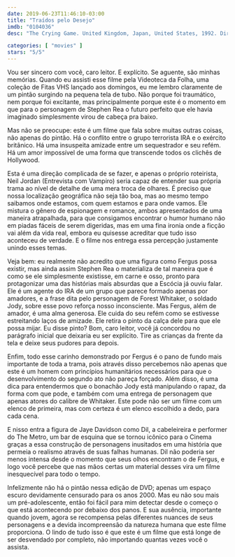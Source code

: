 ```yaml
---
date: 2019-06-23T11:46:10-03:00
title: "Traídos pelo Desejo"
imdb: "0104036"
desc: "The Crying Game. United Kingdom, Japan, United States, 1992. Dirigido por Neil Jordan, escrito por Neil Jordan. Com Forest Whitaker, Miranda Richardson, Stephen Rea, Jaye Davidson."

categories: [ "movies" ]
stars: "5/5"
---
```

Vou ser sincero com você, caro leitor. E explícito. Se aguente, são minhas memórias. Quando eu assisti esse filme pela Videoteca da Folha, uma coleção de Fitas VHS lançado aos domingos, eu me lembro claramente de um pintão surgindo na pequena tela de tubo. Não porque foi traumático, nem porque foi excitante, mas principalmente porque este é o momento em que para o personagem de Stephen Rea o futuro perfeito que ele havia imaginado simplesmente virou de cabeça pra baixo.

Mas não se preocupe: este é um filme que fala sobre muitas outras coisas, não apenas do pintão. Há o conflito entre o grupo terrorista IRA e o exército britânico. Há uma insuspeita amizade entre um sequestrador e seu refém. Há um amor impossível de uma forma que transcende todos os clichês de Hollywood.

Esta é uma direção complicada de se fazer, e apenas o próprio roteirista, Neil Jordan (Entrevista com Vampiro) seria capaz de entender sua própria trama ao nível de detalhe de uma mera troca de olhares. É preciso que nossa localização geográfica não seja tão boa, mas ao mesmo tempo saibamos onde estamos, com quem estamos e para onde vamos. Ele mistura o gênero de espionagem e romance, ambos apresentados de uma maneira atrapalhada, para que consigamos encontrar o humor humano não em piadas fáceis de serem digeridas, mas em uma fina ironia onde a ficção vai além da vida real, embora eu quisesse acreditar que tudo isso aconteceu de verdade. E o filme nos entrega essa percepção justamente unindo esses temas.

Veja bem: eu realmente não acredito que uma figura como Fergus possa existir, mas ainda assim Stephen Rea o materializa de tal maneira que é como se ele simplesmente existisse, em carne e osso, pronto para protagonizar uma das histórias mais absurdas que a Escócia já ouviu falar. Ele é um agente do IRA de um grupo que parece formado apenas por amadores, e a frase dita pelo personagem de Forest Whitaker, o soldado Jody, sobre esse povo reforça nosso inconsciente. Mas Fergus, além de amador, é uma alma generosa. Ele cuida do seu refém como se estivesse estreitando laços de amizade. Ele retira o pinto da calça dele para que ele possa mijar. Eu disse pinto? Bom, caro leitor, você já concordou no parágrafo inicial que deixaria eu ser explícito. Tire as crianças da frente da tela e deixe seus pudores para depois.

Enfim, todo esse carinho demonstrado por Fergus é o pano de fundo mais importante de toda a trama, pois através disso percebemos não apenas que este é um homem com princípios humanitários necessários para que o desenvolvimento do segundo ato não pareça forçado. Além disso, é uma dica para entendermos que o bonachão Jody está manipulando o rapaz, da forma com que pode, e também com uma entrega de personagem que apenas atores do calibre de Whitaker. Este pode não ser um filme com um elenco de primeira, mas com certeza é um elenco escolhido a dedo, para cada cena.

E nisso entra a figura de Jaye Davidson como Dil, a cabeleireira e performer do The Metro, um bar de esquina que se tornou icônico para o Cinema graças a essa construção de personagens inusitados em uma história que permeia o realismo através de suas falhas humanas. Dil não poderia ser menos intensa desde o momento que seus olhos encontram o de Fergus, e logo você percebe que nas mãos certas um material desses vira um filme inesquecível para todo o tempo.

Infelizmente não há o pintão nessa edição de DVD; apenas um espaço escuro devidamente censurado para os anos 2000. Mas eu não sou mais um pré-adolescente, então foi fácil para mim detectar desde o começo o que está acontecendo por debaixo dos panos. E sua ausência, importante quando jovem, agora se recompensa pelas diferentes nuances de seus personagens e a devida incompreensão da natureza humana que este filme proporciona. O lindo de tudo isso é que este é um filme que está longe de ser desvendado por completo, não importando quantas vezes você o assista.
